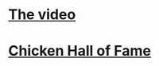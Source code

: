 # [The video](https://www.youtube.com/watch?v=XmFCezPd1TY)
# [Chicken Hall of Fame](https://tonywu7.github.io/chickenchicken/)
